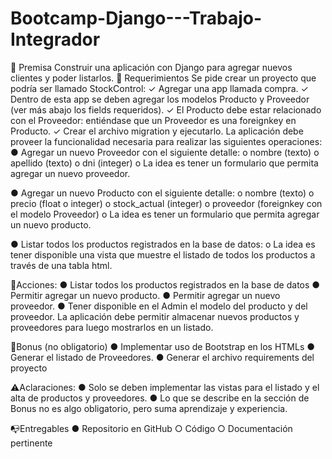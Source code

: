 # Bootcamp-Django---Trabajo-Integrador

📌 Premisa
Construir una aplicación con Django para agregar nuevos clientes y poder
listarlos.
📝 Requerimientos
Se pide crear un proyecto que podría ser llamado StockControl:
✓ Agregar una app llamada compra.
✓ Dentro de esta app se deben agregar los modelos Producto y
Proveedor (ver más abajo los fields requeridos).
✓ El Producto debe estar relacionado con el Proveedor: entiéndase que
un Proveedor es una foreignkey en Producto.
✓ Crear el archivo migration y ejecutarlo.
La aplicación debe proveer la funcionalidad necesaria para realizar las
siguientes operaciones:
● Agregar un nuevo Proveedor con el siguiente detalle:
o nombre (texto)
o apellido (texto)
o dni (integer)
o La idea es tener un formulario que permita agregar un nuevo
proveedor.

● Agregar un nuevo Producto con el siguiente detalle:
o nombre (texto)
o precio (float o integer)
o stock_actual (integer)
o proveedor (foreignkey con el modelo Proveedor)
o La idea es tener un formulario que permita agregar un nuevo
producto.

● Listar todos los productos registrados en la base de datos:
o La idea es tener disponible una vista que muestre el listado de
todos los productos a través de una tabla html.

📝Acciones:
● Listar todos los productos registrados en la base de datos
● Permitir agregar un nuevo producto.
● Permitir agregar un nuevo proveedor.
● Tener disponible en el Admin el modelo del producto y del proveedor.
La aplicación debe permitir almacenar nuevos productos y proveedores para
luego mostrarlos en un listado.

🎁Bonus (no obligatorio)
● Implementar uso de Bootstrap en los HTMLs
● Generar el listado de Proveedores.
● Generar el archivo requirements del proyecto

⚠️Aclaraciones:
● Solo se deben implementar las vistas para el listado y el alta de
productos y proveedores.
● Lo que se describe en la sección de Bonus no es algo obligatorio, pero
suma aprendizaje y experiencia.

📭Entregables
● Repositorio en GitHub
○ Código
○ Documentación pertinente
